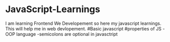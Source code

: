 # JavaScript-Learnings
I am learning Frontend We Developement so here my javascript learnings. This will help me in web devlopement.
#Basic javascript
#properties of JS
-OOP language
-semicolons are optional in javasctript